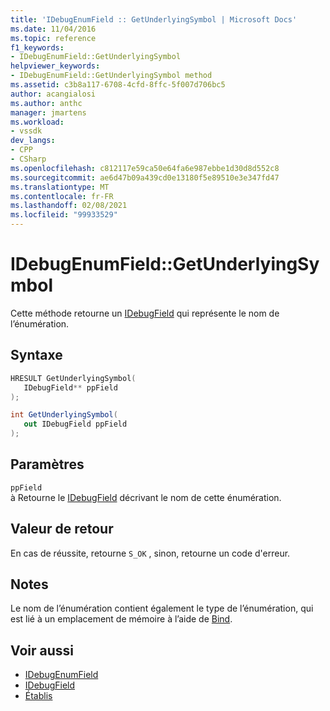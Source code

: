 ```yaml
---
title: 'IDebugEnumField :: GetUnderlyingSymbol | Microsoft Docs'
ms.date: 11/04/2016
ms.topic: reference
f1_keywords:
- IDebugEnumField::GetUnderlyingSymbol
helpviewer_keywords:
- IDebugEnumField::GetUnderlyingSymbol method
ms.assetid: c3b8a117-6708-4cfd-8ffc-5f007d706bc5
author: acangialosi
ms.author: anthc
manager: jmartens
ms.workload:
- vssdk
dev_langs:
- CPP
- CSharp
ms.openlocfilehash: c812117e59ca50e64fa6e987ebbe1d30d8d552c8
ms.sourcegitcommit: ae6d47b09a439cd0e13180f5e89510e3e347fd47
ms.translationtype: MT
ms.contentlocale: fr-FR
ms.lasthandoff: 02/08/2021
ms.locfileid: "99933529"
---
```

# <a name="idebugenumfieldgetunderlyingsymbol"></a>IDebugEnumField::GetUnderlyingSymbol
Cette méthode retourne un [IDebugField](../../../extensibility/debugger/reference/idebugfield.md) qui représente le nom de l’énumération.

## <a name="syntax"></a>Syntaxe

```cpp
HRESULT GetUnderlyingSymbol(
   IDebugField** ppField
);
```

```csharp
int GetUnderlyingSymbol(
   out IDebugField ppField
);
```

## <a name="parameters"></a>Paramètres
`ppField`\
à Retourne le [IDebugField](../../../extensibility/debugger/reference/idebugfield.md) décrivant le nom de cette énumération.

## <a name="return-value"></a>Valeur de retour
 En cas de réussite, retourne `S_OK` , sinon, retourne un code d'erreur.

## <a name="remarks"></a>Notes
 Le nom de l’énumération contient également le type de l’énumération, qui est lié à un emplacement de mémoire à l’aide de [Bind](../../../extensibility/debugger/reference/idebugbinder-bind.md).

## <a name="see-also"></a>Voir aussi
- [IDebugEnumField](../../../extensibility/debugger/reference/idebugenumfield.md)
- [IDebugField](../../../extensibility/debugger/reference/idebugfield.md)
- [Établis](../../../extensibility/debugger/reference/idebugbinder-bind.md)
